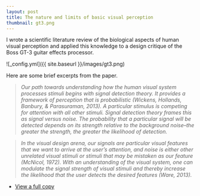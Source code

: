 ```yaml
---
layout: post
title: The nature and limits of basic visual perception
thumbnail: gt3.png
---
```


I wrote a scientific literature review of the biological aspects of human visual perception and applied this knowledge to a design critique of the Boss GT-3 guitar effects processor.

![_config.yml]({{ site.baseurl }}/images/gt3.png)

Here are some brief excerpts from the paper.

>_Our path towards understanding how the human visual system processes stimuli begins with signal detection theory. It provides a framework of perception that is probabilistic (Wickens, Hollands, Banbury, & Parasuraman, 2013). A particular stimulus is competing for attention with all other stimuli. Signal detection theory frames this as signal versus noise. The probability that a particular signal will be detected depends on its strength relative to the background noise–the greater the strength, the greater the likelihood of detection._

>_In the visual design arena, our signals are particular visual features that we want to arrive at the user’s attention, and noise is either other unrelated visual stimuli or stimuli that may be mistaken as our feature (McNicol, 1972). With an understanding of the visual system, one can modulate the signal strength of visual stimuli and thereby increase the likelihood that the user detects the desired features (Ware, 2013)._

- [View a full
copy](https://harishtella.github.io/documents/700-vision-paper.pdf)
